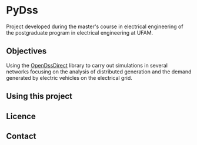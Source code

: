# PyDss

Project developed during the master's course in electrical engineering of the postgraduate program in electrical engineering at UFAM.

## Objectives

Using the [OpenDssDirect](https://github.com/dss-extensions/OpenDSSDirect.py) library to carry out simulations in several networks focusing on the analysis of distributed generation and the demand generated by electric vehicles on the electrical grid.

## Using this project

## Licence

## Contact
